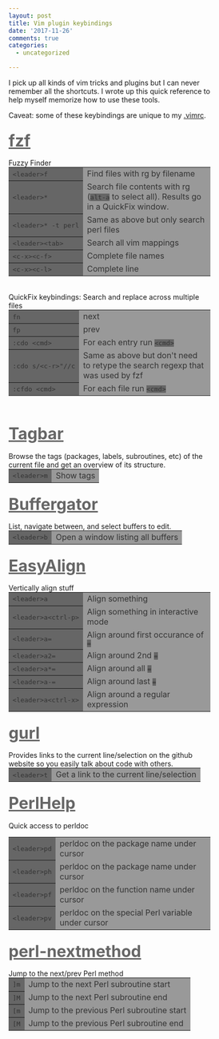 ```yaml
---
layout: post
title: Vim plugin keybindings
date: '2017-11-26'
comments: true
categories:
  - uncategorized

---
```


I pick up all kinds of vim tricks and plugins but I can never remember all the
shortcuts.  I wrote up this quick reference to help myself memorize how to use
these tools.  

Caveat: some of these keybindings are unique to my [.vimrc](https://github.com/kablamo/yadm/blob/master/.vimrc).

<style>
table {
  margin-top: 0rem;
}
td {
  vertical-align : top;
  padding-left   : .5em;
  padding-right  : .5em;
  background     : #999;
  color          : #333;
}
th {
  text-align:left;
  background    : #666;
  color         : #ccc;
  white-space   : nowrap;
  font-weight   : normal;
  padding-left  : .5em;
  padding-right : .5em;
}
a.plugin, a.plugin:visited {
  color     : #666;
  font-size : 2rem;
}
kbd {
  background  : #666;
  border      : 0px;
  box-shadow  : none;
  color       : #333;
  font-weight : bold;
  font-weight : normal;
}
code {
  background : #111;
  color      : #fff;
}
*, *:before, *:after {
  -webkit-box-sizing: border-box;
      -moz-box-sizing: border-box;
          box-sizing: border-box;
}
</style>


<h3><a class="plugin" href="https://vimawesome.com/plugin/fzf">fzf</a></h3>
Fuzzy Finder
<table>
  <tr>
    <th><kbd>&lt;leader&gt;f</kbd></th>
    <td>Find files with rg by filename</td>
  </tr>
  <tr>
    <th><kbd>&lt;leader&gt;*</kbd></th>
    <td>Search file contents with rg (<kbd>alt-a</kbd> to select all). Results go in a QuickFix window.</td>
  </tr>
  <tr>
    <th><kbd>&lt;leader&gt;* -t perl</kbd></th>
    <td>Same as above but only search perl files</td>
  </tr>
  <tr>
    <th><kbd>&lt;leader&gt;&lt;tab&gt;</kbd></th>
    <td>Search all vim mappings</td>
  </tr>
  <tr>
    <th><kbd>&lt;c-x&gt;&lt;c-f&gt;</kbd></th>
    <td>Complete file names</td>
  </tr>
  <tr>
    <th><kbd>&lt;c-x&gt;&lt;c-l&gt;</kbd></th>
    <td>Complete line</td>
  </tr>
</table>
<br>
QuickFix keybindings: Search and replace across multiple files
<table>
  <tr>
    <th><kbd>fn</kbd></th>
    <td>next</td>
  </tr>
  <tr>
    <th><kbd>fp</kbd></th>
    <td>prev</td>
  </tr>
  <tr>
    <th><kbd>:cdo &lt;cmd&gt;</kbd></th>
    <td>For each entry run <kbd>&lt;cmd&gt;</kbd></td>
  </tr>
  <tr>
    <th><kbd>:cdo s/&lt;c-r&gt;"//c</kbd></th>
    <td>Same as above but don't need to retype the search regexp that was used by fzf</td>
  </tr>
  <tr>
    <th><kbd>:cfdo &lt;cmd&gt;</kbd></th>
    <td>For each file run <kbd>&lt;cmd&gt;</kbd></td>
  </tr>
</table>
<br>

<h3><a class="plugin" href="https://vimawesome.com/plugin/tagbar">Tagbar</a></h3>
Browse the tags (packages, labels, subroutines, etc) of the current file and get an overview of its structure.
<table>
  <tr>
    <th><kbd>&lt;leader&gt;m</kbd></th>
    <td>Show tags</td>
  </tr>
</table>

<h3><a class="plugin" href="https://vimawesome.com/plugin/buffergator">Buffergator</a></h3>
List, navigate between, and select buffers to edit.
<table>
  <tr>
    <th><kbd>&lt;leader&gt;b</kbd></th>
    <td>Open a window listing all buffers</td>
  </tr>
</table>

<h3><a class="plugin" href="https://vimawesome.com/plugin/vim-easy-align">EasyAlign</a></h3>
Vertically align stuff
<table>
  <tr>
    <th><kbd>&lt;leader&gt;a</kbd></th>
    <td>Align something</td>
  </tr>
  <tr>
    <th><kbd>&lt;leader&gt;a&lt;ctrl-p&gt;</kbd></th>
    <td>Align something in interactive mode</td>
  </tr>
  <tr>
    <th><kbd>&lt;leader&gt;a=</kbd></th>
    <td>Align around first occurance of <kbd>=</kbd></td>
  </tr>
  <tr>
    <th><kbd>&lt;leader&gt;a2=</kbd></th>
    <td>Align around 2nd <kbd>=</kbd></td>
  </tr>
  <tr>
    <th><kbd>&lt;leader&gt;a*=</kbd></th>
    <td>Align around all <kbd>=</kbd></td>
  </tr>
  <tr>
    <th><kbd>&lt;leader&gt;a-=</kbd></th>
    <td>Align around last <kbd>=</kbd></td>
  </tr>
  <tr>
    <th><kbd>&lt;leader&gt;a&lt;ctrl-x&gt;</kbd></th>
    <td>Align around a regular expression</td>
  </tr>
</table>

<h3><a class="plugin" href="https://vimawesome.com/plugin/vim-gurl">gurl</a></h3>
Provides links to the current line/selection on the github website so you easily talk about code with others.
<table>
  <tr>
    <th><kbd>&lt;leader&gt;t</kbd></th>
    <td>Get a link to the current line/selection</td>
  </tr>
</table>

<h3><a class="plugin" href="https://vimawesome.com/plugin/perlhelp-vim">PerlHelp</a></h3>
<p>Quick access to perldoc</p>
<table>
  <tr>
    <th><kbd>&lt;leader&gt;pd</kbd></th>
    <td>perldoc on the package name under cursor</td>
  </tr>
  <tr>
    <th><kbd>&lt;leader&gt;ph</kbd></th>
    <td>perldoc on the package name under cursor</td>
  </tr>
  <tr>
    <th><kbd>&lt;leader&gt;pf</kbd></th>
    <td>perldoc on the function name under cursor</td>
  </tr>
  <tr>
    <th><kbd>&lt;leader&gt;pv</kbd></th>
    <td>perldoc on the special Perl variable under cursor</td>
  </tr>
</table>

<h3><a class="plugin" href="https://vimawesome.com/plugin/perl-nextmethod">perl-nextmethod</a></h3>
Jump to the next/prev Perl method
<table>
  <tr>
    <th><kbd>]m</kbd></th>
    <td>Jump to the next Perl subroutine start</td>
  </tr>
  <tr>
    <th><kbd>]M</kbd></th>
    <td>Jump to the next Perl subroutine end</td>
  </tr>
  <tr>
    <th><kbd>[m</kbd></th>
    <td>Jump to the previous Perl subroutine start</td>
  </tr>
  <tr>
    <th><kbd>[M</kbd></th>
    <td>Jump to the previous Perl subroutine end</td>
  </tr>
</table>

